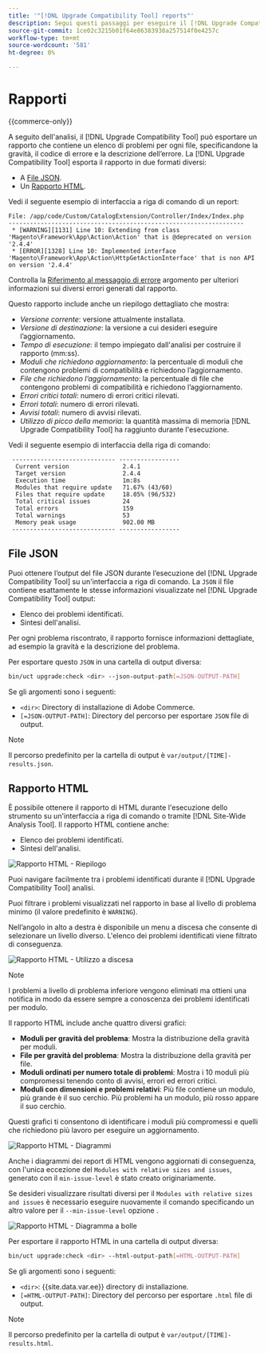 ```yaml
---
title: '"[!DNL Upgrade Compatibility Tool] reports"'
description: Segui questi passaggi per eseguire il [!DNL Upgrade Compatibility Tool] sul progetto Adobe Commerce.
source-git-commit: 1ce02c3215b01f64e86383938a257514f0e4257c
workflow-type: tm+mt
source-wordcount: '581'
ht-degree: 0%

---
```



# Rapporti

{{commerce-only}}

A seguito dell&#39;analisi, il [!DNL Upgrade Compatibility Tool] può esportare un rapporto che contiene un elenco di problemi per ogni file, specificandone la gravità, il codice di errore e la descrizione dell’errore. La [!DNL Upgrade Compatibility Tool] esporta il rapporto in due formati diversi:

- A [File JSON](reports.md#json-file).
- Un [Rapporto HTML](reports.md#html-report).

Vedi il seguente esempio di interfaccia a riga di comando di un report:

```terminal
File: /app/code/Custom/CatalogExtension/Controller/Index/Index.php
------------------------------------------------------------------
 * [WARNING][1131] Line 10: Extending from class 'Magento\Framework\App\Action\Action' that is @deprecated on version '2.4.4'
 * [ERROR][1328] Line 10: Implemented interface 'Magento\Framework\App\Action\HttpGetActionInterface' that is non API on version '2.4.4'
```

Controlla la [Riferimento al messaggio di errore](../upgrade-compatibility-tool/error-messages.md) argomento per ulteriori informazioni sui diversi errori generati dal rapporto.

Questo rapporto include anche un riepilogo dettagliato che mostra:

- *Versione corrente*: versione attualmente installata.
- *Versione di destinazione*: la versione a cui desideri eseguire l’aggiornamento.
- *Tempo di esecuzione*: il tempo impiegato dall&#39;analisi per costruire il rapporto (mm:ss).
- *Moduli che richiedono aggiornamento*: la percentuale di moduli che contengono problemi di compatibilità e richiedono l’aggiornamento.
- *File che richiedono l’aggiornamento*: la percentuale di file che contengono problemi di compatibilità e richiedono l’aggiornamento.
- *Errori critici totali*: numero di errori critici rilevati.
- *Errori totali*: numero di errori rilevati.
- *Avvisi totali*: numero di avvisi rilevati.
- *Utilizzo di picco della memoria*: la quantità massima di memoria [!DNL Upgrade Compatibility Tool] ha raggiunto durante l&#39;esecuzione.

Vedi il seguente esempio di interfaccia della riga di comando:

```terminal
 ----------------------------- ----------------- 
  Current version               2.4.1            
  Target version                2.4.4            
  Execution time                1m:8s            
  Modules that require update   71.67% (43/60)   
  Files that require update     18.05% (96/532)  
  Total critical issues         24               
  Total errors                  159              
  Total warnings                53               
  Memory peak usage             902.00 MB        
 ----------------------------- ----------------- 
```

## File JSON

Puoi ottenere l’output del file JSON durante l’esecuzione del [!DNL Upgrade Compatibility Tool] su un&#39;interfaccia a riga di comando. La `JSON` il file contiene esattamente le stesse informazioni visualizzate nel [!DNL Upgrade Compatibility Tool] output:

- Elenco dei problemi identificati.
- Sintesi dell&#39;analisi.

Per ogni problema riscontrato, il rapporto fornisce informazioni dettagliate, ad esempio la gravità e la descrizione del problema.

Per esportare questo `JSON` in una cartella di output diversa:

```bash
bin/uct upgrade:check <dir> --json-output-path[=JSON-OUTPUT-PATH]
```

Se gli argomenti sono i seguenti:

- `<dir>`: Directory di installazione di Adobe Commerce.
- `[=JSON-OUTPUT-PATH]`: Directory del percorso per esportare `JSON` file di output.

>[!NOTE]
>
> Il percorso predefinito per la cartella di output è `var/output/[TIME]-results.json`.

## Rapporto HTML

È possibile ottenere il rapporto di HTML durante l&#39;esecuzione dello strumento su un&#39;interfaccia a riga di comando o tramite [!DNL Site-Wide Analysis Tool]. Il rapporto HTML contiene anche:

- Elenco dei problemi identificati.
- Sintesi dell&#39;analisi.

![Rapporto HTML - Riepilogo](../../assets/upgrade-guide/uct-html-summary.png)

Puoi navigare facilmente tra i problemi identificati durante il [!DNL Upgrade Compatibility Tool] analisi.

Puoi filtrare i problemi visualizzati nel rapporto in base al livello di problema minimo (il valore predefinito è `WARNING`).

Nell’angolo in alto a destra è disponibile un menu a discesa che consente di selezionare un livello diverso. L&#39;elenco dei problemi identificati viene filtrato di conseguenza.

![Rapporto HTML - Utilizzo a discesa](../../assets/upgrade-guide/uct-html-filtered-issues-list.png)

>[!NOTE]
>
> I problemi a livello di problema inferiore vengono eliminati ma ottieni una notifica in modo da essere sempre a conoscenza dei problemi identificati per modulo.

Il rapporto HTML include anche quattro diversi grafici:

- **Moduli per gravità del problema**: Mostra la distribuzione della gravità per moduli.
- **File per gravità del problema**: Mostra la distribuzione della gravità per file.
- **Moduli ordinati per numero totale di problemi**: Mostra i 10 moduli più compromessi tenendo conto di avvisi, errori ed errori critici.
- **Moduli con dimensioni e problemi relativi**: Più file contiene un modulo, più grande è il suo cerchio. Più problemi ha un modulo, più rosso appare il suo cerchio.

Questi grafici ti consentono di identificare i moduli più compromessi e quelli che richiedono più lavoro per eseguire un aggiornamento.

![Rapporto HTML - Diagrammi](../../assets/upgrade-guide/uct-html-diagrams.png)

Anche i diagrammi dei report di HTML vengono aggiornati di conseguenza, con l&#39;unica eccezione del `Modules with relative sizes and issues`, generato con il `min-issue-level` è stato creato originariamente.

Se desideri visualizzare risultati diversi per il `Modules with relative sizes and issues` è necessario eseguire nuovamente il comando specificando un altro valore per il `--min-issue-level` opzione .

![Rapporto HTML - Diagramma a bolle](../../assets/upgrade-guide/uct-html-filtered-diagrams.png)

Per esportare il rapporto HTML in una cartella di output diversa:

```bash
bin/uct upgrade:check <dir> --html-output-path[=HTML-OUTPUT-PATH]
```

Se gli argomenti sono i seguenti:

- `<dir>`: {{site.data.var.ee}} directory di installazione.
- `[=HTML-OUTPUT-PATH]`: Directory del percorso per esportare `.html` file di output.

>[!NOTE]
>
> Il percorso predefinito per la cartella di output è `var/output/[TIME]-results.html`.
